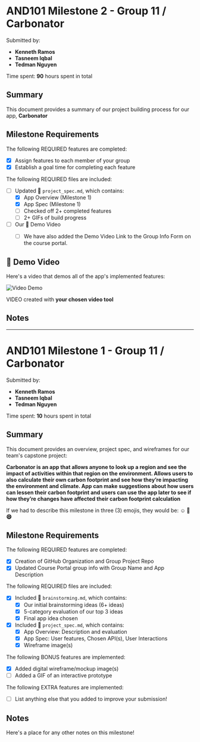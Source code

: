 
# AND101 Milestone 2 - **Group 11 / Carbonator**

Submitted by:
- **Kenneth Ramos**
- **Tasneem Iqbal**
- **Tedman Nguyen**

Time spent: **90** hours spent in total

## Summary

This document provides a summary of our project building process for our app, **Carbonator**

## Milestone Requirements

The following REQUIRED features are completed:

- [X] Assign features to each member of your group
- [X] Establish a goal time for completing each feature

The following REQUIRED files are included:

- [ ] Updated 📄 `project_spec.md`, which contains:
  - [X] App Overview (Milestone 1)
  - [X] App Spec (Milestone 1)
  - [ ] Checked off 2+ completed features
  - [ ] 2+ GIFs of build progress

- [ ] Our 🎥 Demo Video
  - [ ] We have also added the Demo Video Link to the Group Info Form on the course portal.


## 🎥 Demo Video

Here's a video that demos all of the app's implemented features:

<img src='http://i.imgur.com/link/to/your/gif/file.gif' title='Video Demo' width='' alt='Video Demo' />

VIDEO created with **your chosen video tool**

## Notes

_______________________________________________________________________________________

# AND101 Milestone 1 - **Group 11 / Carbonator**

Submitted by:
- **Kenneth Ramos**
- **Tasneem Iqbal**
- **Tedman Nguyen**

Time spent: **10** hours spent in total

## Summary

This document provides an overview, project spec, and wireframes for our team's capstone project: 

**Carbonator is an app that allows anyone to look up a region and see the impact of activities within that region on the environment. Allows users to also calculate their own carbon footprint and see how they’re impacting the environment and climate. App can make suggestions about how users can lessen their carbon footprint and users can use the app later to see if how they’re changes have affected their carbon footprint calculation**

If we had to describe this milestone in three (3) emojis, they would be: **:relaxed: :zany_face: :smile:**

## Milestone Requirements

The following REQUIRED features are completed:

- [X] Creation of GitHub Organization and Group Project Repo
- [X] Updated Course Portal group info with Group Name and App Description

The following REQUIRED files are included:

- [X] Included 📄 `brainstorming.md`, which contains:
  - [X] Our initial brainstorming ideas (6+ ideas)
  - [X] 5-category evaluation of our top 3 ideas
  - [X] Final app idea chosen
- [X] Included 📄 `project_spec.md`, which contains:
  - [X] App Overview: Description and evaluation
  - [X] App Spec: User features, Chosen API(s), User Interactions
  - [X] Wireframe image(s)

The following BONUS features are implemented:

- [X] Added digital wireframe/mockup image(s)
- [ ] Added a GIF of an interactive prototype

The following EXTRA features are implemented:

- [ ] List anything else that you added to improve your submission!

## Notes

Here's a place for any other notes on this milestone!

